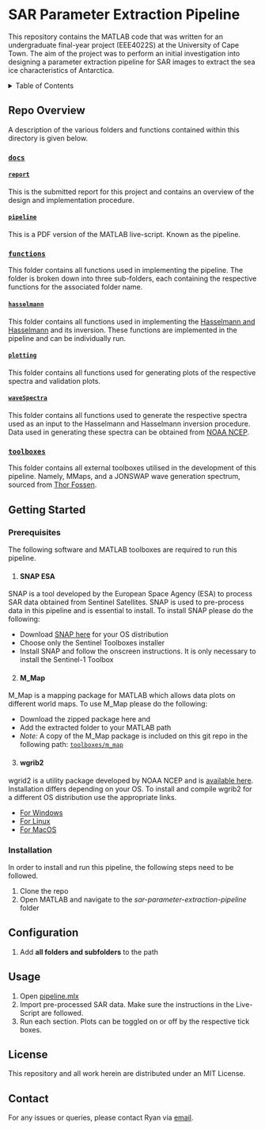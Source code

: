 # SAR Parameter Extraction Pipeline
This repository contains the MATLAB code that was written for an undergraduate final-year project (EEE4022S) at the University of Cape Town. The aim of the project was to perform an initial investigation into designing a parameter extraction pipeline for SAR images to extract the sea ice characteristics of Antarctica.

<details>
  <summary>Table of Contents</summary>
  <ol>
    <li>
      <a href="#repo-overview">Repo Overview</a>
      <ul>
        <li><a href="#docs">docs</a></li>
        <li><a href="#functions">functions</a></li>
        <li><a href="#plots">plots</a></li>
        <li><a href="#toolboxes">toolboxes</a></li>
      </ul>
    </li>
    <li>
      <a href="#getting-started">Getting Started</a>
      <ul>
        <li><a href="#prerequisites">Prerequisites</a></li>
        <li><a href="#installation">Installation</a></li>
      </ul>
    </li>
    <li><a href="#usage">Usage</a></li>
    <li><a href="#license">License</a></li>
    <li><a href="#contact">Contact</a></li>
  </ol>
</details>

## Repo Overview

A description of the various folders and functions contained within this directory is given below.
### [`docs`](./docs/)


#### [`report`](./docs/JNSRYA006_EEE4022S_RAV2023-03.pdf/)
This is the submitted report for this project and contains an overview of the design and implementation procedure.

#### [`pipeline`](./docs/pipeline.pdf/)
This is a PDF version of the MATLAB live-script. Known as the pipeline.

### [`functions`](./functions/)
This folder contains all functions used in implementing the pipeline. The folder is broken down into three sub-folders, each containing the respective functions for the associated folder name.

#### [`hasselmann`](./functions/hasselmann)
This folder contains all functions used in implementing the [Hasselmann and Hasselmann](https://agupubs.onlinelibrary.wiley.com/doi/10.1029/91JC00302) and its inversion. These functions are implemented in the pipeline and can be individually run.

#### [`plotting`](./functions/plotting)
This folder contains all functions used for generating plots of the respective spectra and validation plots.

#### [`waveSpectra`](./functions/waveSpectra)
This folder contains all functions used to generate the respective spectra used as an input to the Hasselmann and Hasselmann inversion procedure. Data used in generating these spectra can be obtained from [NOAA NCEP](https://nomads.ncep.noaa.gov/pub/data/nccf/com/gfs/prod/).

### [`toolboxes`](./toolboxes/)
This folder contains all external toolboxes utilised in the development of this pipeline. Namely, MMaps, and a JONSWAP wave generation spectrum, sourced from [Thor Fossen](https://github.com/cybergalactic/MSS).

## Getting Started

### Prerequisites
The following software and MATLAB toolboxes are required to run this pipeline.
1. #### SNAP ESA
SNAP is a tool developed by the European Space Agency (ESA) to process SAR data obtained from Sentinel Satellites. SNAP is used to pre-process data in this pipeline and is essential to install.
To install SNAP please do the following:
- Download [SNAP here](https://step.esa.int/main/download/snap-download/) for your OS distribution
- Choose only the Sentinel Toolboxes installer
- Install SNAP and follow the onscreen instructions. It is only necessary to install the Sentinel-1 Toolbox
2. #### M_Map
M_Map is a mapping package for MATLAB which allows data plots on different world maps.
To use M_Map please do the following:
- Download the zipped package here and
- Add the extracted folder to your MATLAB path
- _Note:_ A copy of the M_Map package is included on this git repo in the following path: [`toolboxes/m_map`](./toolboxes/m_map)
3. #### wgrib2
wgrid2 is a utility package developed by NOAA NCEP and is [available here](https://www.cpc.ncep.noaa.gov/products/wesley/wgrib2/).
Installation differs depending on your OS. To install and compile wgrib2 for a different OS distribution use the appropriate links.
- [For Windows](https://ftp.cpc.ncep.noaa.gov/wd51we/wgrib2/Windows10/Installation)
- [For Linux](https://www.cpc.ncep.noaa.gov/products/wesley/wgrib2/compile_questions.html)
- [For MacOS](https://www.cpc.ncep.noaa.gov/products/wesley/wgrib2/compile_questions.html)

### Installation
In order to install and run this pipeline, the following steps need to be followed.
1. Clone the repo
2. Open MATLAB and navigate to the _sar-parameter-extraction-pipeline_ folder
   
## Configuration
1. Add **all folders and subfolders** to the path

## Usage
1. Open [pipeline.mlx](./functions/pipeline.mlx/)
2. Import pre-processed SAR data. Make sure the instructions in the Live-Script are followed.
3. Run each section. Plots can be toggled on or off by the respective tick boxes.


## License
This repository and all work herein are distributed under an MIT License.

## Contact
For any issues or queries, please contact Ryan via [email](mailto:JNSRYA006@myuct.ac.za).

